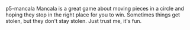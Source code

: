 p5-mancala
Mancala is a great game about moving pieces in a circle and hoping they stop in the right place for
you to win. Sometimes things get stolen, but they don't stay stolen. Just trust me, it's fun.
